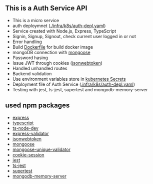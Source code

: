 ## This is a Auth Service API

- This is a micro service
- auth deploymnet ([./infra/k8s/auth-depl.yaml](https://github.com/kavishkamk/ticket-hub/blob/main/infra/k8s/auth-depl.yaml))
- Service created with Node.js, Express, TypeScript
- Signin, Signup, Signout, check current user logged in or not
- Error handling
- Build [ Dockerfile](https://github.com/kavishkamk/ticket-hub/blob/main/auth/Dockerfile) for build docker image
- mongoDB connection with [mongoose](https://mongoosejs.com/)
- Password hasing
- Issue JWT through cookies ([jsonwebtoken](https://www.npmjs.com/package/jsonwebtoken))
- Handled unhandled routes
- Backend validation
- Use environment variables store in [kubernetes Secrets](https://kubernetes.io/docs/tasks/inject-data-application/distribute-credentials-secure/)
- Deployment file of Auth Service ([.infra/k8s/auth-depl.yaml](https://github.com/kavishkamk/ticket-hub/blob/main/infra/k8s/auth-depl.yaml))
- Testing with jest, ts-jest, supertest and mongodb-memory-server

## used npm packages

- [express](https://expressjs.com/)
- [typescript](https://www.typescriptlang.org/)
- [ts-node-dev](https://www.npmjs.com/package/ts-node-dev)
- [express-validator](https://express-validator.github.io/docs/)
- [jsonwebtoken](https://www.npmjs.com/package/jsonwebtoken)
- [mongoose](https://mongoosejs.com/)
- [mongoose-unique-validator](https://www.npmjs.com/package/mongoose-unique-validator)
- [cookie-session](https://www.npmjs.com/package/cookie-session)
- [jest](https://jestjs.io/)
- [ts-jest](https://www.npmjs.com/package/ts-jest)
- [supertest](https://www.npmjs.com/package/supertest)
- [mongodb-memory-server](https://www.npmjs.com/package/mongodb-memory-server)
